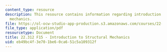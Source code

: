 ```yaml
---
content_type: resource
description: This resource contains information regarding introduction to structural
  mechanics.
file: https://ol-ocw-studio-app-production.s3.amazonaws.com/courses/22-312-engineering-of-nuclear-reactors-fall-2015/eb49bc4f3e701be60ca651c5a109312f_MIT22_312F15_note_L4.pdf
file_type: application/pdf
resourcetype: Document
title: 22.312 F15 - Introduction to Structural Mechanics
uid: eb49bc4f-3e70-1be6-0ca6-51c5a109312f
---
```

